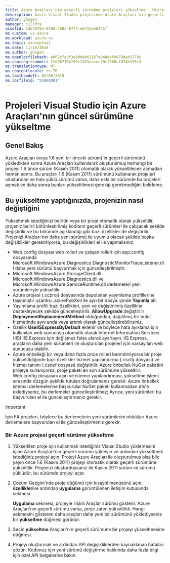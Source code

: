 ```yaml
---
title: Azure Araçları'nın geçerli sürümüne projeleri yükseltme | Microsoft Docs
description: Azure Visual Studio projesinde Azure Araçları'nın geçerli sürümüne yükseltmeyi öğrenin
author: ghogen
manager: jillfra
assetId: 1d64070a-078d-468a-87f4-e6715de6475f
ms.custom: vs-azure
ms.workload: azure-vs
ms.topic: conceptual
ms.date: 11/18/2016
ms.author: ghogen
ms.openlocfilehash: e007e7a3f3e8ddeb62167a04debfe879dad1778c
ms.sourcegitcommit: 21d667104199c2493accec20c2388cf674b195c3
ms.translationtype: MT
ms.contentlocale: tr-TR
ms.lasthandoff: 02/08/2019
ms.locfileid: "55908081"
---
```

# <a name="how-to-upgrade-projects-to-the-current-version-of-the-azure-tools-for-visual-studio"></a>Projeleri Visual Studio için Azure Araçları'nın güncel sürümüne yükseltme
## <a name="overview"></a>Genel Bakış
Azure Araçları (veya 1.6 yeni bir önceki sürüm)'in geçerli sürümünü yükledikten sonra Azure Araçları kullanılarak oluşturulmuş herhangi bir projeyi 1.6 önce sürüm (Kasım 2011) otomatik olarak yükseltilecek açmadan hemen sonra. Bu araçları 1.6 (Kasım 2011) sürümünü kullanarak projeleri oluşturulan ve hala yüklü sürümü varsa, daha eski bir sürümde bu projeleri açmak ve daha sonra bunları yükseltilmesi gerekip gerekmediğini belirleme.

## <a name="how-your-project-changes-when-you-upgrade-it"></a>Bu yükseltme yaptığınızda, projenizin nasıl değiştiğini
Yükseltmek istediğinizi belirtin veya bir proje otomatik olarak yükseltilir, projeniz belirli bütünleştirilmiş kodların geçerli sürümleri ile çalışacak şekilde değiştirilir ve bu bölümde açıklandığı gibi bazı özellikler de değiştirilir. Projenizi Araçları'nın daha yeni sürümü ile uyumlu olacak şekilde başka değişiklikler gerektiriyorsa, bu değişiklikleri el ile yapmalısınız.

* Web.config dosyası web rolleri ve çalışan rolleri için app.config dosyasında Microsoft.WindowsAzure.Diagnostics.DiagnosticMonitorTraceListener.dll daha yeni sürümü başvurmak için güncelleştirilmiştir.
* Microsoft.WindowsAzure.StorageClient.dll Microsoft.WindowsAzure.Diagnostics.dll ve Microsoft.WindowsAzure.ServiceRuntime.dll derlemeleri yeni sürümleriyle yükseltilir.
* Azure projesi (.ccproj) dosyasında depolanan yayımlama profillerine taşınmıştır uzantısı .azurePubXml ile ayrı bir dosya içinde **Yayımla** alt.
* Yayımlama profili bazı özellikleri, yeni ve değiştirilmiş özellikler destekleyecek şekilde güncelleştirilir. **AllowUpgrade** değiştirilir **DeploymentReplacementMethod** olduğundan, dağıtılmış bir bulut hizmetinde aynı anda veya artımlı olarak güncelleştirebilirsiniz.
* Özellik **UseIISExpressByDefault** eklenir ve böylece hata ayıklama için kullanılan web sunucusu otomatik olarak Internet Information Services (IIS) IIS Express için değişmez false olarak ayarlayın. IIS Express, araçların daha yeni sürümleri ile oluşturulan projeleri için varsayılan web sunucusu olabilir.
* Azure önbelleği bir veya daha fazla proje rolleri barındırılıyorsa bir proje yükseltildiğinde bazı özellikler hizmet yapılandırma (.cscfg dosyası) ve hizmet tanımı (.csdef dosyası) değiştirilir. Azure önbellek NuGet paketini projeye kullanıyorsa, proje paketi en son sürümüne yükseltilir. Web.config dosyasını açın ve istemci yapılandırması, yükseltme işlemi sırasında düzgün şekilde tutulan doğrulamanız gerekir. Azure önbellek istemci derlemelerine başvurular NuGet paketi kullanmadan dts'e eklediyseniz, bu derlemeler güncelleştirilmez; Ayrıca, yeni sürümleri bu başvuruları el ile güncelleştirmeniz gerekir.

> [!IMPORTANT]
> İçin F# projeleri, böylece bu derlemelerin yeni sürümlerini oldukları Azure derlemelere başvuruları el ile güncelleştirmeniz gerekir.
>
>

### <a name="how-to-upgrade-an-azure-project-to-the-current-release"></a>Bir Azure projesi geçerli sürüme yükseltme
1. Yükseltilen proje için kullanmak istediğiniz Visual Studio yüklemesini içine Azure Araçları'nın geçerli sürümü yükleyin ve ardından yükseltmek istediğiniz projeyi açın. Projeyi Azure Araçları ile oluşturulmuş olsa bile yayın önce 1.6 (Kasım 2011) projeyi otomatik olarak geçerli sürümüne yükseltilir. Projenizi oluşturduysanız ile Kasım 2011 sürüm ve sürümü yüklüdür, bu sürümde projeyi açar.
2. Çözüm Gezgini'nde proje düğümü için kısayol menüsünü açın, **özellikleri**ve ardından **uygulama** görüntülenen iletişim kutusunda sekmesi.

    **Uygulama** sekmesi, projeyle ilişkili Araçlar sürümü gösterir. Azure Araçları'nın geçerli sürümü varsa, proje zaten yükseltildi. Hangi sekmesini gösteren daha araçları daha yeni bir sürümünü yüklediyseniz bir **yükseltme** düğmesi görünür.
3. Seçin **yükseltme** Araçları'nın geçerli sürümüne bir projeyi yükseltmesine düğmesi.
4. Projeyi oluşturmak ve ardından API değişikliklerden kaynaklanan hataları çözün. Kodunuz için yeni sürümü değiştirme hakkında daha fazla bilgi için özel API belgelerine bakın.
